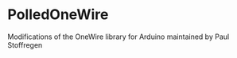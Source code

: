 PolledOneWire
=============

Modifications of the OneWire library for Arduino maintained by Paul Stoffregen